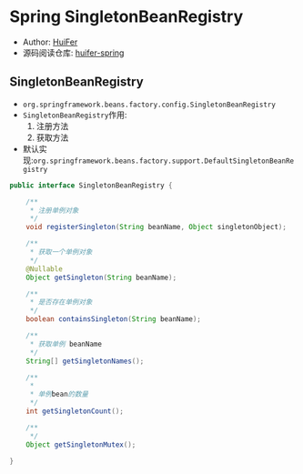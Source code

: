 # Spring SingletonBeanRegistry
- Author: [HuiFer](https://github.com/huifer)
- 源码阅读仓库: [huifer-spring](https://github.com/huifer/spring-framework-read)

## SingletonBeanRegistry
- `org.springframework.beans.factory.config.SingletonBeanRegistry`
- `SingletonBeanRegistry`作用: 
    1. 注册方法
    2. 获取方法
- 默认实现:`org.springframework.beans.factory.support.DefaultSingletonBeanRegistry`
```java
public interface SingletonBeanRegistry {

    /**
     * 注册单例对象
     */
    void registerSingleton(String beanName, Object singletonObject);

    /**
     * 获取一个单例对象
     */
    @Nullable
    Object getSingleton(String beanName);

    /**
     * 是否存在单例对象
     */
    boolean containsSingleton(String beanName);

    /**
     * 获取单例 beanName
     */
    String[] getSingletonNames();

    /**
     *
     * 单例bean的数量
     */
    int getSingletonCount();

    /**
     */
    Object getSingletonMutex();

}
```
